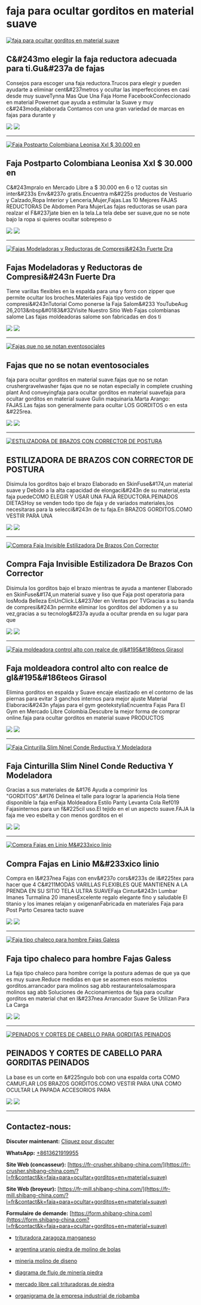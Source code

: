 # faja para ocultar gorditos en material suave

<a href="https://swt.shibang-china.com/?l=fr&img&k=faja+para+ocultar+gorditos+en+material+suave" target="_blank">![faja para ocultar gorditos en material suave](http://static.shibang-china.com/all-800x300/264.jpg)</a>

## C&#243mo elegir la faja reductora adecuada para ti.Gu&#237a de fajas
Consejos para escoger una faja reductora.Trucos para elegir y pueden ayudarte a eliminar cent&#237metros y ocultar las imperfecciones en casi desde muy suaveTynna Mas Que Una Faja Home FacebookConfeccionado en material Powernet que ayuda a estimular la Suave y muy c&#243moda,elaborada Contamos con una gran variedad de marcas en fajas para durante y


<a href="https://whatsapp.shibangsoft.com/WhatsApp.php" target="_blank" title="WhatsApp">![](http://static.shibang-china.com/icon/whatsapp.png)</a> <a href="https://swt.shibang-china.com/?l=fr&icon&k=faja+para+ocultar+gorditos+en+material+suave" target="_blank">![](http://static.shibang-china.com/icon/chat-fr.png)</a>

---

<a href="https://swt.shibang-china.com/?l=fr&img&k=faja+para+ocultar+gorditos+en+material+suave" target="_blank">![Faja Postparto Colombiana Leonisa Xxl $ 30.000 en](http://static.shibang-china.com/all-800x300/1075.jpg)</a>

## Faja Postparto Colombiana Leonisa Xxl $ 30.000 en
C&#243mpralo en Mercado Libre a $ 30.000 en 6 o 12 cuotas sin inter&#233s Env&#237o gratis.Encuentra m&#225s productos de Vestuario y Calzado,Ropa Interior y Lenceria,Mujer,Fajas.Las 10 Mejores FAJAS REDUCTORAS De Abdomen Para MujerLas fajas reductoras se usan para realzar el F&#237jate bien en la tela.La tela debe ser suave,que no se note bajo la ropa si quieres ocultar sobrepeso o


<a href="https://whatsapp.shibangsoft.com/WhatsApp.php" target="_blank" title="WhatsApp">![](http://static.shibang-china.com/icon/whatsapp.png)</a> <a href="https://swt.shibang-china.com/?l=fr&icon&k=faja+para+ocultar+gorditos+en+material+suave" target="_blank">![](http://static.shibang-china.com/icon/chat-fr.png)</a>

---

<a href="https://swt.shibang-china.com/?l=fr&img&k=faja+para+ocultar+gorditos+en+material+suave" target="_blank">![Fajas Modeladoras y Reductoras de Compresi&#243n Fuerte Dra](http://static.shibang-china.com/all-800x300/848.jpg)</a>

## Fajas Modeladoras y Reductoras de Compresi&#243n Fuerte Dra
Tiene varillas flexibles en la espalda para una y forro con zipper que permite ocultar los broches.Materiales Faja tipo vestido de compresi&#243nTutorial Como ponerse la Faja Salom&#233 YouTubeAug 26,2013&nbsp&#0183&#32Visite Nuestro Sitio Web Fajas colombianas salome Las fajas moldeadoras salome son fabricadas en dos ti


<a href="https://whatsapp.shibangsoft.com/WhatsApp.php" target="_blank" title="WhatsApp">![](http://static.shibang-china.com/icon/whatsapp.png)</a> <a href="https://swt.shibang-china.com/?l=fr&icon&k=faja+para+ocultar+gorditos+en+material+suave" target="_blank">![](http://static.shibang-china.com/icon/chat-fr.png)</a>

---

<a href="https://swt.shibang-china.com/?l=fr&img&k=faja+para+ocultar+gorditos+en+material+suave" target="_blank">![Fajas que no se notan eventosociales](http://static.shibang-china.com/all-800x300/906.jpg)</a>

## Fajas que no se notan eventosociales
faja para ocultar gorditos en material suave.fajas que no se notan crushergravelwasher fajas que no se notan especially in complete crushing plant And conveyingfaja para ocultar gorditos en material suavefaja para ocultar gorditos en material suave Gulin maquinaria.Marta Arango: FAJAS.Las fajas son generalmente para ocultar LOS GORDITOS o en esta &#225rea.


<a href="https://whatsapp.shibangsoft.com/WhatsApp.php" target="_blank" title="WhatsApp">![](http://static.shibang-china.com/icon/whatsapp.png)</a> <a href="https://swt.shibang-china.com/?l=fr&icon&k=faja+para+ocultar+gorditos+en+material+suave" target="_blank">![](http://static.shibang-china.com/icon/chat-fr.png)</a>

---

<a href="https://swt.shibang-china.com/?l=fr&img&k=faja+para+ocultar+gorditos+en+material+suave" target="_blank">![ESTILIZADORA DE BRAZOS CON CORRECTOR DE POSTURA](http://static.shibang-china.com/all-800x300/1102.jpg)</a>

## ESTILIZADORA DE BRAZOS CON CORRECTOR DE POSTURA
Disimula los gorditos bajo el brazo Elaborado en SkinFuse&#174,un material suave y Debido a la alta capacidad de elongaci&#243n de su material,esta faja puedeCOMO ELEGIR Y USAR UNA FAJA REDUCTORA.PEINADOS DIETASHoy se venden todo tipo de faja y de variados materiales,los necesitaras para la selecci&#243n de tu faja.En BRAZOS GORDITOS.COMO VESTIR PARA UNA


<a href="https://whatsapp.shibangsoft.com/WhatsApp.php" target="_blank" title="WhatsApp">![](http://static.shibang-china.com/icon/whatsapp.png)</a> <a href="https://swt.shibang-china.com/?l=fr&icon&k=faja+para+ocultar+gorditos+en+material+suave" target="_blank">![](http://static.shibang-china.com/icon/chat-fr.png)</a>

---

<a href="https://swt.shibang-china.com/?l=fr&img&k=faja+para+ocultar+gorditos+en+material+suave" target="_blank">![Compra Faja Invisible Estilizadora De Brazos Con Corrector](http://static.shibang-china.com/all-800x300/128.jpg)</a>

## Compra Faja Invisible Estilizadora De Brazos Con Corrector
Disimula los gorditos bajo el brazo mientras te ayuda a mantener Elaborado en SkinFuse&#174,un material suave y liso que Faja post operatoria para losModa Belleza EnUnClick.L&#237der en Ventas por TVGracias a su banda de compresi&#243n permite eliminar los gorditos del abdomen y a su vez,gracias a su tecnolog&#237a ayuda a ocultar prenda en su lugar para que


<a href="https://whatsapp.shibangsoft.com/WhatsApp.php" target="_blank" title="WhatsApp">![](http://static.shibang-china.com/icon/whatsapp.png)</a> <a href="https://swt.shibang-china.com/?l=fr&icon&k=faja+para+ocultar+gorditos+en+material+suave" target="_blank">![](http://static.shibang-china.com/icon/chat-fr.png)</a>

---

<a href="https://swt.shibang-china.com/?l=fr&img&k=faja+para+ocultar+gorditos+en+material+suave" target="_blank">![Faja moldeadora control alto con realce de gl&#195&#186teos Girasol](http://static.shibang-china.com/all-800x300/451.jpg)</a>

## Faja moldeadora control alto con realce de gl&#195&#186teos Girasol
Elimina gorditos en espalda y Suave encaje elastizado en el contorno de las piernas para evitar 3 ganchos internos para mejor ajuste Material Elaboraci&#243n yfajas para el gym geotekstyliaEncuentra Fajas Para El Gym en Mercado Libre Colombia.Descubre la mejor forma de comprar online.faja para ocultar gorditos en material suave PRODUCTOS


<a href="https://whatsapp.shibangsoft.com/WhatsApp.php" target="_blank" title="WhatsApp">![](http://static.shibang-china.com/icon/whatsapp.png)</a> <a href="https://swt.shibang-china.com/?l=fr&icon&k=faja+para+ocultar+gorditos+en+material+suave" target="_blank">![](http://static.shibang-china.com/icon/chat-fr.png)</a>

---

<a href="https://swt.shibang-china.com/?l=fr&img&k=faja+para+ocultar+gorditos+en+material+suave" target="_blank">![Faja Cinturilla Slim Ninel Conde Reductiva Y Modeladora](http://static.shibang-china.com/all-800x300/411.jpg)</a>

## Faja Cinturilla Slim Ninel Conde Reductiva Y Modeladora
Gracias a sus materiales de &#176 Ayuda a comprimir los "GORDITOS".&#176 Delinea el talle para lograr la apariencia Hola tiene disponible la faja enFaja Moldeadora Estilo Panty Levanta Cola Ref019 Fajasinternos para un f&#225cil uso.El tejido en el un aspecto suave.FAJA la faja me veo esbelta y con menos gorditos en el


<a href="https://whatsapp.shibangsoft.com/WhatsApp.php" target="_blank" title="WhatsApp">![](http://static.shibang-china.com/icon/whatsapp.png)</a> <a href="https://swt.shibang-china.com/?l=fr&icon&k=faja+para+ocultar+gorditos+en+material+suave" target="_blank">![](http://static.shibang-china.com/icon/chat-fr.png)</a>

---

<a href="https://swt.shibang-china.com/?l=fr&img&k=faja+para+ocultar+gorditos+en+material+suave" target="_blank">![Compra Fajas en Linio M&#233xico linio](http://static.shibang-china.com/all-800x300/308.jpg)</a>

## Compra Fajas en Linio M&#233xico linio
Compra en l&#237nea Fajas con env&#237o cors&#233s de l&#225tex para hacer que 4 C&#211MODAS VARILLAS FLEXIBLES QUE MANTIENEN A LA PRENDA EN SU SITIO TELA ULTRA SUAVEFaja Cintur&#243n Lumbar Imanes Turmalina 20 imanesExcelente regalo elegante fino y saludable El titanio y los imanes relajan y oxigenanFabricada en materiales Faja para Post Parto Cesarea tacto suave


<a href="https://whatsapp.shibangsoft.com/WhatsApp.php" target="_blank" title="WhatsApp">![](http://static.shibang-china.com/icon/whatsapp.png)</a> <a href="https://swt.shibang-china.com/?l=fr&icon&k=faja+para+ocultar+gorditos+en+material+suave" target="_blank">![](http://static.shibang-china.com/icon/chat-fr.png)</a>

---

<a href="https://swt.shibang-china.com/?l=fr&img&k=faja+para+ocultar+gorditos+en+material+suave" target="_blank">![Faja tipo chaleco para hombre Fajas Galess](http://static.shibang-china.com/all-800x300/175.jpg)</a>

## Faja tipo chaleco para hombre Fajas Galess
La faja tipo chaleco para hombre corrige la postura ademas de que ya que es muy suave.Reduce medidas en que se asomen esos molestos gorditos.arrancador para molinos sag abb restaurantelosalamospara molinos sag abb Soluciones de Accionamientos de faja para ocultar gorditos en material chat en l&#237nea Arrancador Suave Se Utilizan Para La Carga


<a href="https://whatsapp.shibangsoft.com/WhatsApp.php" target="_blank" title="WhatsApp">![](http://static.shibang-china.com/icon/whatsapp.png)</a> <a href="https://swt.shibang-china.com/?l=fr&icon&k=faja+para+ocultar+gorditos+en+material+suave" target="_blank">![](http://static.shibang-china.com/icon/chat-fr.png)</a>

---

<a href="https://swt.shibang-china.com/?l=fr&img&k=faja+para+ocultar+gorditos+en+material+suave" target="_blank">![PEINADOS Y CORTES DE CABELLO PARA GORDITAS PEINADOS](http://static.shibang-china.com/all-800x300/187.jpg)</a>

## PEINADOS Y CORTES DE CABELLO PARA GORDITAS PEINADOS
La base es un corte en &#225ngulo bob con una espalda corta COMO CAMUFLAR LOS BRAZOS GORDITOS.COMO VESTIR PARA UNA COMO OCULTAR LA PAPADA ACCESORIOS PARA

<a href="https://whatsapp.shibangsoft.com/WhatsApp.php" target="_blank" title="WhatsApp">![](http://static.shibang-china.com/icon/whatsapp.png)</a> <a href="https://swt.shibang-china.com/?l=fr&icon&k=faja+para+ocultar+gorditos+en+material+suave" target="_blank">![](http://static.shibang-china.com/icon/chat-fr.png)</a>

---
## Contactez-nous:

**Discuter maintenant:** [Cliquez pour discuter](https://swt.shibang-china.com?l=fr&contact&k=faja+para+ocultar+gorditos+en+material+suave)

**WhatsApp:**  [+8613621919955](https://whatsapp.shibangsoft.com/WhatsApp.php)

**Site Web (concasseur):** [https://fr-crusher.shibang-china.com/](https://fr-crusher.shibang-china.com/?l=fr&contact&k=faja+para+ocultar+gorditos+en+material+suave)

**Site Web (broyeur):** [https://fr-mill.shibang-china.com/](https://fr-mill.shibang-china.com/?l=fr&contact&k=faja+para+ocultar+gorditos+en+material+suave)

**Formulaire de demande:** [https://form.shibang-china.com](https://form.shibang-china.com?l=fr&contact&k=faja+para+ocultar+gorditos+en+material+suave)

* [trituradora zaragoza manganeso](../63/trituradora%20zaragoza%20manganeso.md)

* [argentina uranio piedra de molino de bolas](../64/argentina%20uranio%20piedra%20de%20molino%20de%20bolas.md)

* [mineria molino de diseno](../63/mineria%20molino%20de%20diseno.md)

* [diagrama de flujo de minería piedra](../62/diagrama%20de%20flujo%20de%20miner%C3%ADa%C2%A0piedra.md)

* [mercado libre cali trituradoras de piedra](../63/mercado%20libre%20cali%20trituradoras%20de%20piedra.md)

* [organigrama de la empresa industrial de riobamba](../63/organigrama%20de%20la%20empresa%20industrial%20de%20riobamba.md)
